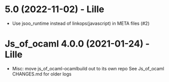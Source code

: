 # 5.0 (2022-11-02) - Lille
* Use jsoo_runtime instead of linkops(javascript) in META files (#2)

# Js_of_ocaml 4.0.0 (2021-01-24) - Lille
* Misc: move js_of_ocaml-ocamlbuild out to its own repo
  See Js_of_ocaml CHANGES.md for older logs